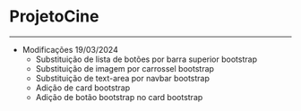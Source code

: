 # ProjetoCine
---

* Modificações 19/03/2024
    * Substituição de lista de botões por barra superior bootstrap
    * Substituição de imagem por carrossel bootstrap
    * Substituição de text-area por navbar bootstrap
    * Adição de card bootstrap
    * Adição de botão bootstrap no card bootstrap
